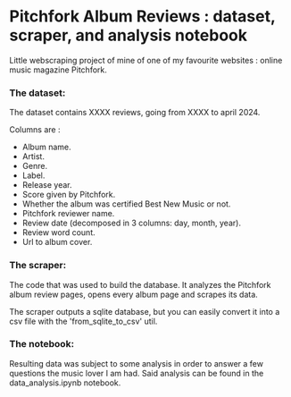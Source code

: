 # Pitchfork Album Reviews : dataset, scraper, and analysis notebook

Little webscraping project of mine of one of my favourite websites : online music magazine Pitchfork.

### The dataset:
The dataset contains XXXX reviews, going from XXXX to april 2024. 

Columns are : 
- Album name.
- Artist.
- Genre.
- Label.
- Release year.
- Score given by Pitchfork.
- Whether the album was certified Best New Music or not.
- Pitchfork reviewer name.
- Review date (decomposed in 3 columns: day, month, year).
- Review word count.
- Url to album cover.

### The scraper:
The code that was used to build the database. It analyzes the Pitchfork album review pages, opens every album page and scrapes its data.


The scraper outputs a sqlite database, but you can easily convert it into a csv file with the 'from_sqlite_to_csv' util.

### The notebook:

Resulting data was subject to some analysis in order to answer a few questions the music lover I am had. Said analysis can be found in the data_analysis.ipynb notebook.
